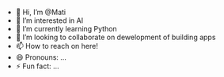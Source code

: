 - 👋 Hi, I’m @Mati
- 👀 I’m interested in AI
- 🌱 I’m currently learning Python
- 💞️ I’m looking to collaborate on dewelopment of building apps
- 📫 How to reach on here!
- 😄 Pronouns: ...
- ⚡ Fun fact: ...

<!---
Gingi7/Gingi7 is a ✨ special ✨ repository because its `README.md` (this file) appears on your GitHub profile.
You can click the Preview link to take a look at your changes.
--->
